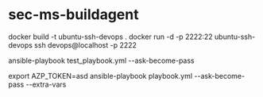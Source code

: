# sec-ms-buildagent

docker build -t ubuntu-ssh-devops .
docker run -d -p 2222:22 ubuntu-ssh-devops
ssh devops@localhost -p 2222


ansible-playbook test_playbook.yml  --ask-become-pass

export AZP_TOKEN=asd
ansible-playbook playbook.yml --ask-become-pass --extra-vars 